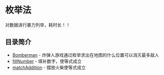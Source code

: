 # 枚举法
对数据进行暴力列举，耗时长！！
## 目录简介
* [Bomberman](https://github.com/Like-Drinking-water/algorithms/tree/master/enumerate/Bomberman) - 炸弹人游戏通过枚举求出在地图的什么位置可以消灭最多敌人
* [fillNumber](https://github.com/Like-Drinking-water/algorithms/tree/master/enumerate/fillNumber) - 填补数字，使等式成立
* [matchAddition](https://github.com/Like-Drinking-water/algorithms/tree/master/enumerate/matchAddition) - 摆放火柴使等式成立



